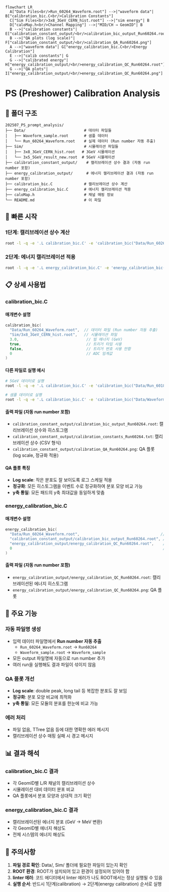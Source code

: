```mermaid
flowchart LR
  A["Data Files<br/>Run_60264_Waveform.root"] -->|"waveform data"| B["calibration_bic.C<br/>Calibration Constants"]
  C["Sim Files<br/>3x8_3GeV_CERN_hist.root"] -->|"sim energy"| B
  D["caloMap.h<br/>Channel Mapping"] -->|"MID/CH → GeomID"| B
  B -->|"calibration constants"| E["calibration_constant_output/<br/>calibration_bic_output_Run60264.root"]
  B -->|"QA plots (log scale)"| F["calibration_constant_output/<br/>calibration_QA_Run60264.png"]
  A -->|"waveform data"| G["energy_calibration_bic.C<br/>Energy Calibration"]
  E -->|"calib constants"| G
  G -->|"calibrated energy"| H["energy_calibration_output/<br/>energy_calibration_QC_Run60264.root"]
  G -->|"QA plots"| I["energy_calibration_output/<br/>energy_calibration_QC_Run60264.png"]
```

# PS (Preshower) Calibration Analysis

## 📁 폴더 구조

```
202507_PS_prompt_analysis/
├── Data/                          # 데이터 파일들
│   ├── Waveform_sample.root       # 샘플 데이터
│   └── Run_60264_Waveform.root    # 실제 데이터 (Run number 자동 추출)
├── Sim/                           # 시뮬레이션 파일들
│   ├── 3x8_3GeV_CERN_hist.root   # 3GeV 시뮬레이션
│   └── 3x5_5GeV_result_new.root  # 5GeV 시뮬레이션
├── calibration_constant_output/    # 캘리브레이션 상수 결과 (자동 run number 포함)
├── energy_calibration_output/      # 에너지 캘리브레이션 결과 (자동 run number 포함)
├── calibration_bic.C              # 캘리브레이션 상수 계산
├── energy_calibration_bic.C       # 에너지 캘리브레이션 적용
├── caloMap.h                      # 채널 매핑 정보
└── README.md                      # 이 파일
```

## 🚀 빠른 시작

### 1단계: 캘리브레이션 상수 계산

```bash
root -l -q -e '.L calibration_bic.C' -e 'calibration_bic("Data/Run_60264_Waveform.root", "Sim/3x8_3GeV_CERN_hist.root", 3.0, true, false, 0)'
```

### 2단계: 에너지 캘리브레이션 적용

```bash
root -l -q -e '.L energy_calibration_bic.C' -e 'energy_calibration_bic("Data/Run_60264_Waveform.root", "calibration_constant_output/calibration_bic_output_Run60264.root", "energy_calibration_output/energy_calibration_QC_Run60264.root", 0)'
```

## 📋 상세 사용법

### calibration_bic.C

#### 매개변수 설명
```cpp
calibration_bic(
  "Data/Run_60264_Waveform.root",  // 데이터 파일 (Run number 자동 추출)
  "Sim/3x8_3GeV_CERN_hist.root",   // 시뮬레이션 파일
  3.0,                              // 빔 에너지 (GeV)
  true,                             // 트리거 타임 사용
  false,                            // 트리거 번호 사용 안함
  0                                 // ADC 임계값
)
```

#### 다른 파일로 실행 예시
```bash
# 5GeV 데이터로 실행
root -l -q -e '.L calibration_bic.C' -e 'calibration_bic("Data/Run_60184_Waveform.root", "Sim/3x5_5GeV_result_new.root", 5.0, true, false, 100)'

# 샘플 데이터로 실행
root -l -q -e '.L calibration_bic.C' -e 'calibration_bic("Data/Waveform_sample.root", "Sim/3x8_3GeV_CERN_hist.root", 3.0, true, false, 0)'
```

#### 출력 파일 (자동 run number 포함)
- `calibration_constant_output/calibration_bic_output_Run60264.root`: 캘리브레이션 상수와 히스토그램
- `calibration_constant_output/calibration_constants_Run60264.txt`: 캘리브레이션 상수 (CSV 형식)
- `calibration_constant_output/calibration_QA_Run60264.png`: QA 플롯 (log scale, 정규화 적용)

#### QA 플롯 특징
- **Log scale**: 작은 분포도 잘 보이도록 로그 스케일 적용
- **정규화**: 모든 히스토그램을 이벤트 수로 정규화하여 분포 모양 비교 가능
- **y축 통일**: 모든 패드의 y축 최대값을 동일하게 맞춤

### energy_calibration_bic.C

#### 매개변수 설명
```cpp
energy_calibration_bic(
  "Data/Run_60264_Waveform.root",                                    // 데이터 파일
  "calibration_constant_output/calibration_bic_output_Run60264.root", // 캘리브레이션 상수 파일
  "energy_calibration_output/energy_calibration_QC_Run60264.root",    // 출력 파일
  0                                                                   // ADC 임계값
)
```

#### 출력 파일 (자동 run number 포함)
- `energy_calibration_output/energy_calibration_QC_Run60264.root`: 캘리브레이션된 에너지 히스토그램
- `energy_calibration_output/energy_calibration_QC_Run60264.png`: QA 플롯

## 🔧 주요 기능

### 자동 파일명 생성
- 입력 데이터 파일명에서 **Run number 자동 추출**
  - `Run_60264_Waveform.root` → `Run60264`
  - `Waveform_sample.root` → `Waveform_sample`
- 모든 output 파일명에 자동으로 run number 추가
- 여러 run을 실행해도 결과 파일이 섞이지 않음

### QA 플롯 개선
- **Log scale**: double peak, long tail 등 복잡한 분포도 잘 보임
- **정규화**: 분포 모양 비교에 최적화
- **y축 통일**: 모든 모듈의 분포를 한눈에 비교 가능

### 에러 처리
- 파일 없음, TTree 없음 등에 대한 명확한 에러 메시지
- 캘리브레이션 상수 매핑 실패 시 경고 메시지

## 📊 결과 해석

### calibration_bic.C 결과
- 각 GeomID별 L/R 채널의 캘리브레이션 상수
- 시뮬레이션 대비 데이터 분포 비교
- QA 플롯에서 분포 모양과 상대적 크기 확인

### energy_calibration_bic.C 결과
- 캘리브레이션된 에너지 분포 (GeV → MeV 변환)
- 각 GeomID별 에너지 해상도
- 전체 시스템의 에너지 해상도

## 🚨 주의사항

1. **파일 경로 확인**: Data/, Sim/ 폴더에 필요한 파일이 있는지 확인
2. **ROOT 환경**: ROOT가 설치되어 있고 환경이 설정되어 있어야 함
3. **linter 에러**: 코드 에디터에서 linter 에러가 나도 ROOT에서는 정상 실행될 수 있음
4. **실행 순서**: 반드시 1단계(calibration) → 2단계(energy calibration) 순서로 실행